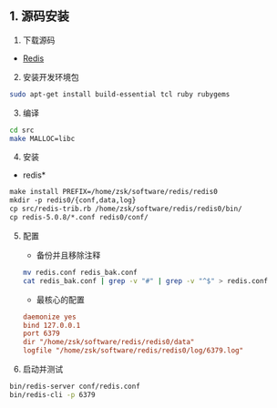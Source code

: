 ## 1. 源码安装
1. 下载源码
- [Redis](https://redis.io/download)
2. 安装开发环境包
```bash
sudo apt-get install build-essential tcl ruby rubygems
```
3. 编译
```bash
cd src
make MALLOC=libc
```
4. 安装
- redis*
```gcc
make install PREFIX=/home/zsk/software/redis/redis0
mkdir -p redis0/{conf,data,log}
cp src/redis-trib.rb /home/zsk/software/redis/redis0/bin/
cp redis-5.0.8/*.conf redis0/conf/
```
5. 配置
    - 备份并且移除注释
    ```bash
    mv redis.conf redis_bak.conf
    cat redis_bak.conf | grep -v "#" | grep -v "^$" > redis.conf
    ```

    - 最核心的配置

    ```conf
    daemonize yes
    bind 127.0.0.1
    port 6379
    dir "/home/zsk/software/redis/redis0/data"
    logfile "/home/zsk/software/redis/redis0/log/6379.log"
    ```

6. 启动并测试

```bash
bin/redis-server conf/redis.conf
bin/redis-cli -p 6379
```

